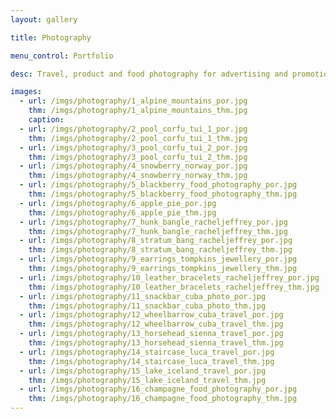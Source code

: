 ```yaml
---
layout: gallery

title: Photography

menu_control: Portfolio

desc: Travel, product and food photography for advertising and promotion.

images:
  - url: /imgs/photography/1_alpine_mountains_por.jpg
    thm: /imgs/photography/1_alpine_mountains_thm.jpg
    caption:
  - url: /imgs/photography/2_pool_corfu_tui_1_por.jpg
    thm: /imgs/photography/2_pool_corfu_tui_1_thm.jpg
  - url: /imgs/photography/3_pool_corfu_tui_2_por.jpg
    thm: /imgs/photography/3_pool_corfu_tui_2_thm.jpg
  - url: /imgs/photography/4_snowberry_norway_por.jpg
    thm: /imgs/photography/4_snowberry_norway_thm.jpg
  - url: /imgs/photography/5_blackberry_food_photography_por.jpg
    thm: /imgs/photography/5_blackberry_food_photography_thm.jpg
  - url: /imgs/photography/6_apple_pie_por.jpg
    thm: /imgs/photography/6_apple_pie_thm.jpg
  - url: /imgs/photography/7_hunk_bangle_racheljeffrey_por.jpg
    thm: /imgs/photography/7_hunk_bangle_racheljeffrey_thm.jpg
  - url: /imgs/photography/8_stratum_bang_racheljeffrey_por.jpg
    thm: /imgs/photography/8_stratum_bang_racheljeffrey_thm.jpg
  - url: /imgs/photography/9_earrings_tompkins_jewellery_por.jpg
    thm: /imgs/photography/9_earrings_tompkins_jewellery_thm.jpg
  - url: /imgs/photography/10_leather_bracelets_racheljeffrey_por.jpg
    thm: /imgs/photography/10_leather_bracelets_racheljeffrey_thm.jpg
  - url: /imgs/photography/11_snackbar_cuba_photo_por.jpg
    thm: /imgs/photography/11_snackbar_cuba_photo_thm.jpg
  - url: /imgs/photography/12_wheelbarrow_cuba_travel_por.jpg
    thm: /imgs/photography/12_wheelbarrow_cuba_travel_thm.jpg
  - url: /imgs/photography/13_horsehead_sienna_travel_por.jpg
    thm: /imgs/photography/13_horsehead_sienna_travel_thm.jpg
  - url: /imgs/photography/14_staircase_luca_travel_por.jpg
    thm: /imgs/photography/14_staircase_luca_travel_thm.jpg
  - url: /imgs/photography/15_lake_iceland_travel_por.jpg
    thm: /imgs/photography/15_lake_iceland_travel_thm.jpg
  - url: /imgs/photography/16_champagne_food_photography_por.jpg
    thm: /imgs/photography/16_champagne_food_photography_thm.jpg
---
```

